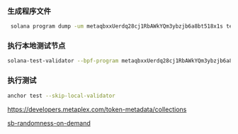 ### 生成程序文件

```bash
 solana program dump -um metaqbxxUerdq28cj1RbAWkYQm3ybzjb6a8bt518x1s tests/metaplex_token_metadata_program.so
```

### 执行本地测试节点

```bash
solana-test-validator --bpf-program metaqbxxUerdq28cj1RbAWkYQm3ybzjb6a8bt518x1s tests/metaplex_token_metadata_program.so --reset
```

### 执行测试

```bash
anchor test --skip-local-validator
```

https://developers.metaplex.com/token-metadata/collections

[sb-randomness-on-demand](https://github.com/switchboard-xyz/sb-on-demand-examples/blob/main/sb-randomness-on-demand)
